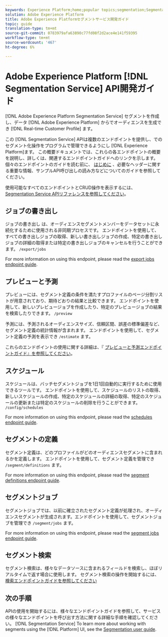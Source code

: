 ```yaml
---
keywords: Experience Platform;home;popular topics;segmentation;Segmentation;Segmentation Service;API;api;
solution: Adobe Experience Platform
title: Adobe Experience Platformセグメントサービス開発ガイド
topic: guide
translation-type: tm+mt
source-git-commit: 0783979afa63890c77fd08f2d2ace4e141f59395
workflow-type: tm+mt
source-wordcount: '467'
ht-degree: 6%

---
```



# Adobe Experience Platform [!DNL Segmentation Service] API開発ガイド

[!DNL Adobe Experience Platform Segmentation Service] セグメントを作成し、データ [!DNL Adobe Experience Platform] からでオーディエンスを生成でき [!DNL Real-time Customer Profile] ます。

この [!DNL Segmentation Service] APIは複数のエンドポイントを提供し、でのセグメント化操作をプログラムで管理できるようにし [!DNL Experience Platform]ます。 この概要ドキュメントでは、これらの各エンドポイントの概要を説明し、詳しくは、関連するエンドポイントガイドへのリンクを示します。 個々のエンドポイントのガイドを読む前に、 [はじめに](./getting-started.md) 、必要なヘッダーに関する重要な情報、サンプルAPI呼び出しの読み方などについてのガイドを参照してください。

使用可能なすべてのエンドポイントとCRUD操作を表示するには、 [Segmentation Service APIリファレンスを参照してください](https://www.adobe.io/apis/experienceplatform/home/api-reference.html#!acpdr/swagger-specs/segmentation.yaml)。

## ジョブの書き出し

ジョブの書き出し は、オーディエンスセグメントメンバーをデータセットに永続化するために使用される非同期プロセスです。 エンドポイントを使用して、すべての書き出しジョブの取得、新しい書き出しジョブの作成、特定の書き出しジョブの詳細の取得または特定の書き出しジョブのキャンセルを行うことができます。 `/export/jobs`

For more information on using this endpoint, please read the [export jobs endpoint guide](./export-jobs.md).

## プレビューと予測

プレビューには、セグメント定義の条件を満たすプロファイルのページ分割リストが用意されており、期待どおりの結果と比較できます。 エンドポイントを使用して、新しいプレビュージョブを作成したり、特定のプレビュージョブの結果を検索したりできます。 `/preview`

予測には、予測されるオーディエンスサイズ、信頼区間、誤差の標準偏差など、セグメント定義の統計情報が含まれます。 エンドポイントを使用して、セグメント定義の予測を表示でき `/estimate` ます。

これらのエンドポイントの使用に関する詳細は、『 [プレビューと予測エンドポイントガイド』を参照してください](./previews-and-estimates.md)。

## スケジュール

スケジュールは、バッチセグメントジョブを1日1回自動的に実行するために使用できるツールです。 エンドポイントを使用して、スケジュールのリストの取得、新しいスケジュールの作成、特定のスケジュールの詳細の取得、特定のスケジュールの更新または特定のスケジュールの削除を行うことができます。 `/config/schedules`

For more information on using this endpoint, please read the [schedules endpoint guide](./schedules.md).

## セグメントの定義

セグメント定義は、どのプロファイルがどのオーディエンスセグメントに含まれるかを定義します。 エンドポイントを使用して、セグメント定義を管理でき `/segment/definitions` ます。

For more information on using this endpoint, please read the [segment definitions endpoint guide](./segment-definitions.md).

## セグメントジョブ

セグメントジョブでは、以前に確立されたセグメント定義が処理され、オーディエンスセグメントが生成されます。エンドポイントを使用して、セグメントジョブを管理でき `/segment/jobs` ます。

For more information on using this endpoint, please read the [segment jobs endpoint guide](./segment-jobs.md).

## セグメント検索

セグメント検索は、様々なデータソースに含まれるフィールドを検索し、ほぼリアルタイムで返す場合に使用します。 セグメント検索の操作を開始するには、 [検索エンドポイントガイドを参照してください](segment-search.md)

## 次の手順

APIの使用を開始するには、様々なエンドポイントガイドを参照して、サービスの様々なエンドポイントを呼び出す方法に関する詳細な手順を確認してください。 [!DNL Segmentation Service] To learn more about working with segments using the [!DNL Platform] UI, see the [Segmentation user guide](../ui/overview.md).